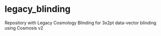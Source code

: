 # legacy_blinding
Repository with Legacy Cosmology Blinding for 3x2pt data-vector blinding using Cosmosis v2
